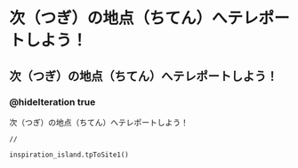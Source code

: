 # 次（つぎ）の地点（ちてん）へテレポートしよう！
## 次（つぎ）の地点（ちてん）へテレポートしよう！
### @hideIteration true
次（つぎ）の地点（ちてん）へテレポートしよう！
```template
//
```
```ghost
inspiration_island.tpToSite1()
```
